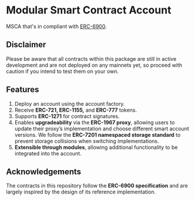 # Modular Smart Contract Account
MSCA that's in compliant with [ERC-6900](https://eips.ethereum.org/EIPS/eip-6900).

## Disclaimer
Please be aware that all contracts within this package are still in active development and are not deployed on any mainnets yet, so proceed with caution if you intend to test them on your own.

## Features
1. Deploy an account using the account factory.
2. Receive **ERC-721, ERC-1155,** and **ERC-777** tokens.
3. Supports **ERC-1271** for contract signatures.
4. Enables **upgradeability** via the **ERC-1967 proxy**, allowing users to update their proxy’s implementation and choose different smart account versions. We follow the **ERC-7201 namespaced storage standard** to prevent storage collisions when switching implementations.
5. **Extensible through modules**, allowing additional functionality to be integrated into the account.

## Acknowledgements
The contracts in this repository follow the **ERC-6900 specification** and are largely inspired by the design of its reference implementation.
